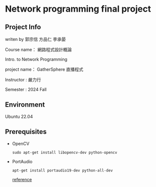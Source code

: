 # Network programming final project

## Project Info
writen by 
郭宗信
方品仁
李承晏

Course name： 網路程式設計概論

Intro. to Network Programming

project name： GatherSphere 直播程式

Instructor : 嚴力行

Semester : 2024 Fall

## Environment
Ubuntu 22.04

## Prerequisites
- OpenCV
  ```
  sudo apt-get install libopencv-dev python-opencv
  ```
- PortAudio
    ```
    apt-get install portaudio19-dev python-all-dev
    ```
    [reference](https://github.com/GoogleCloudPlatform/python-docs-samples/blob/main/scripts/readme-gen/templates/install_portaudio.tmpl.rst)

